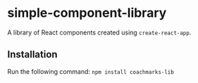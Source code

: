 # simple-component-library
A library of React components created using `create-react-app`.
## Installation
Run the following command:
`npm install coachmarks-lib`